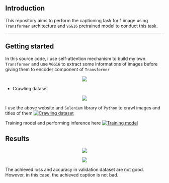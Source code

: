 ## Introduction
This repository aims to perform the captioning task for 1 image using `Transformer` architecture and `VGG16` pretrained model to conduct this task.

---
## Getting started
In this source code, i use self-attention mechanism to build my own `Transformer` and use `VGG16` to extract some informations of images before giving them to encoder component of `Transformer`
<p align="center">
    <img src="https://github.com/thanhhung0112/Image-captioning/assets/79474374/be9bffec-b4c4-4041-a5df-5059e2e1266c">
</p>

* Crawling dataset
<p align="center">
    <img src="https://github.com/thanhhung0112/Image-captioning/assets/79474374/e6b30140-f211-46c7-b413-95b1ddb22937">
</p>

I use the above website and `Selenium` library of `Python` to crawl images and titles of them [![Crawling dataset](https://colab.research.google.com/assets/colab-badge.svg)](https://colab.research.google.com/drive/12djfcRyG6UxrpH6Bgt-JG5I_ZHhFKJsv)

Training model and performing inference here [![Training model](https://colab.research.google.com/assets/colab-badge.svg)](https://colab.research.google.com/drive/12esN53sHOK5PXzvHCooNSwcfLQR-cS0T)

## Results
<p align="center">
  <img src="https://github.com/thanhhung0112/Image-captioning/assets/79474374/870e955c-1777-4d5b-b47e-45e148978942">
</p>
<p align="center">
  <img src="https://github.com/thanhhung0112/Image-captioning/assets/79474374/66733145-a51f-4011-9b73-ad3857189f83">
</p>
The achieved loss and accuracy in validation dataset are not good. However, in this case, the achieved caption is not bad.

